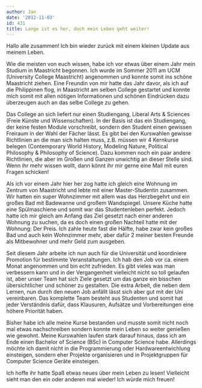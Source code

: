 ```yaml
---
author: Jan
date: '2012-11-03'
id: 431
title: Lange ist es her, doch mein Leben geht weiter!
---
```


Hallo alle zusammen! Ich bin wieder zurück mit einem kleinen Update aus meinem Leben.

Wie die meisten von euch wissen, habe ich vor etwas über einem Jahr mein Studium in Maastricht begonnen. Ich wurde im Sommer 2011 am UCM (University College Maastricht) angenommen und konnte somit ins schöne Maastricht ziehen. Eine Freundin von mir hatte das Jahr davor, als ich auf die Philippinen flog, in Maastricht am selben College gestartet und konnte mich somit mit allen nötigen Informationen und schönen Eindrücken dazu überzeugen auch an das selbe College zu gehen.

Das College an sich liefert nur einen Studiengang, Liberal Arts & Sciences (Freie Künste und Wissenschaften). In der Basis ist das ein Studiengang, der keine festen Module vorschreibt, sondern den Student einen gewissen Freiraum in der Wahl der Fächer lässt. Es gibt bei den Kurswahlen gewisse Richtlinien an die man sich halten muss, z.B. müssen wir 4 Kernkurse belegen (Contemporary World History, Modeling Nature, Political Philosophy & Philosophy of Science). Dazu kommen noch ein paar andere Richtlinien, die aber im Großen und Ganzen unwichtig an dieser Stelle sind. Wenn ihr mehr wissen wollt, dann könnt ihr mir gerne eine Mail mit euren Fragen schicken!

Als ich vor einem Jahr hier her zog hatte ich gleich eine Wohnung im Zentrum von Maastricht und lebte mit einer Master-Studentin zusammen. Wir hatten ein super Wohnzimmer mit allem was das Herzbegehrt und ein großes Bad mit Badewanne und großem Wandspiegel. Unsere Küche hatte eine Spülmaschiene und somit war das Studentenleben perfekt. Jedoch hatte ich mir gleich am Anfang das Ziel gesetzt nach einer anderen Wohnung zu suchen, da es doch einen großen Nachteil hatte mit der Wohnung: Der Preis. Ich zahle heute fast die Hälfte, habe zwar kein großes Bad und auch kein Wohnzimmer mehr, aber dafür 2 meiner besten Freunde als Mitbewohner und mehr Geld zum ausgeben.

Seit diesem Jahr arbeite ich nun auch für die Universität und koordiniere Promotion für bestimmte Veranstaltungen. Ich hab den Job vor ca. einem Monat angenommen und bin echt zufrieden. Es gibt vieles was man verbessern kann und in der Vergangenheit vielleicht nicht so toll gelaufen ist, aber unser Team hat sich Ziele gesetzt um das ganze ein bisschen übersichtlicher und schöner zu gestalten. Die extra Arbeit, die neben dem Lernen, nun durch den neuen Job anfällt lässt sich aber gut mit der Uni vereinbaren. Das komplette Team besteht aus Studenten und somit hat jeder Verständnis dafür, dass Klausuren, Aufsätze und Vorbereitungen eine höhere Priorität haben.

Bisher habe ich alle meine Kurse bestanden und musste somit nicht noch mal etwas nachschreiben sondern konnte mein Leben so weiter genießen wie gewohnt. Meine Kurswahlen laufen stark darauf hinaus, dass ich am Ende einen Bachelor of Science (BSc) in Computer Science habe. Allerdings möchte ich damit nicht in die Programmierung oder Hardwareentwichlung einsteigen, sondern eher Projekte organisieren und in Projektgruppen für Computer Science Geräte einsteigen.

Ich hoffe ihr hatte Spaß etwas neues über mein Leben zu lesen! Vielleicht sieht man den ein oder anderen mal wieder! Ich würde mich freuen!
